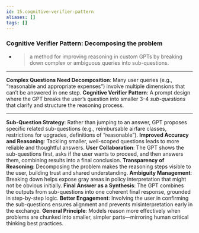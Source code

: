 ```yaml
---
id: 15.cognitive-verifier-pattern
aliases: []
tags: []
---
```


### **Cognitive Verifier Pattern**: Decomposing the problem

- > a method for improving reasoning in custom GPTs by breaking down complex or ambiguous queries into sub-questions.

---

**Complex Questions Need Decomposition**: Many user queries (e.g., “reasonable and appropriate expenses”) involve multiple dimensions that can’t be answered in one step.
**Cognitive Verifier Pattern**: A prompt design where the GPT breaks the user’s question into smaller 3–4 _sub-questions_ that clarify and structure the reasoning process.

---

**Sub-Question Strategy**: Rather than jumping to an answer, GPT proposes specific related sub-questions (e.g., reimbursable airfare classes, restrictions for upgrades, definitions of “reasonable”).
**Improved Accuracy and Reasoning**: Tackling smaller, well-scoped questions leads to more reliable and thoughtful answers.
**User Collaboration**: The GPT shows the sub-questions first, asks if the user wants to proceed, and then answers them, combining results into a final conclusion.
**Transparency of Reasoning**: Decomposing the problem makes the reasoning steps visible to the user, building trust and shared understanding.
**Ambiguity Management**: Breaking down helps expose gray areas in policy interpretation that might not be obvious initially.
**Final Answer as a Synthesis**: The GPT combines the outputs from sub-questions into one coherent final response, grounded in step-by-step logic.
**Better Engagement**: Involving the user in confirming the sub-questions ensures alignment and prevents misinterpretation early in the exchange.
**General Principle**: Models reason more effectively when problems are chunked into smaller, simpler parts—mirroring human critical thinking best practices.
